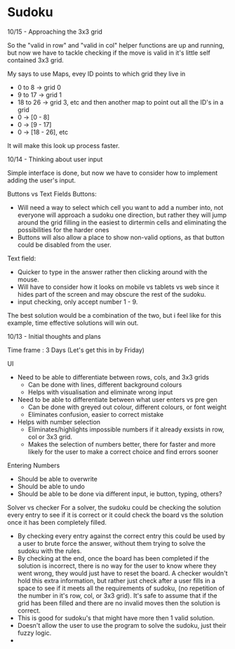 # Sudoku

10/15 - Approaching the 3x3 grid

So the "valid in row" and "valid in col" helper functions are up and running, but now we have to tackle checking if the move is valid in it's little self contained 3x3 grid.

My says to use Maps, evey ID points to which grid they live in
- 0 to 8 -> grid 0 
- 9 to 17 -> grid 1 
- 18 to 26 -> grid 3, etc
and then another map to point out all the ID's in a grid
- 0 -> [0 - 8]
- 0 -> [9 - 17]
- 0 -> [18 - 26], etc

It will make this look up process faster.

10/14 - Thinking about user input

Simple interface is done, but now we have to consider how to implement adding the user's input.

Buttons vs Text Fields
Buttons:
- Will need a way to select which cell you want to add a number into, not everyone will approach a sudoku one direction, but rather they will jump around the grid filling in the easiest to dirtermin cells and eliminating the possibilities for the harder ones
- Buttons will also allow a place to show non-valid options, as that button could be disabled from the user.

Text field:
- Quicker to type in the answer rather then clicking around with the mouse.
- Will have to consider how it looks on mobile vs tablets vs web since it hides part of the screen and may obscure the rest of the sudoku.
- input checking, only accept number 1 - 9.

The best solution would be a combination of the two, but i feel like for this example, time effective solutions will win out.

10/13 - Initial thoughts and plans

Time frame : 3 Days (Let's get this in by Friday)

UI
- Need to be able to differentiate between rows, cols, and 3x3 grids
  - Can be done with lines, different background colours
  - Helps with visualisation and eliminate wrong input
- Need to be able to differentiate between what user enters vs pre gen
  - Can be done with greyed out colour, different colours, or font weight
  - Eliminates confusion, easier to correct mistake
- Helps with number selection
  - Eliminates/highlights impossible numbers if it already exsists in row, col or 3x3 grid.
  - Makes the selection of numbers better, there for faster and more likely for the user to make a correct choice and find errors sooner

Entering Numbers
- Should be able to overwrite
- Should be able to undo
- Should be able to be done via different input, ie button, typing, others?

Solver vs checker
For a solver, the sudoku could be checking the solution every entry to see if it is correct or it could check the board vs the solution once it has been completely filled. 
  - By checking every entry against the correct entry this could be used by a user to brute force the answer, without them trying to solve the sudoku with the rules.
  - By checking at the end, once the board has been completed if the solution is incorrect, there is no way for the user to know where they went wrong, they would just have to reset the board. 
A checker wouldn't hold this extra information, but rather just check after a user fills in a space to see if it meets all the requirements of sudoku, (no repetition of the number in it's row, col, or 3x3 grid). It's safe to assume that if the grid has been filled and there are no invalid moves then the solution is correct.
  - This is good for sudoku's that might have more then 1 valid solution.
  - Doesn't allow the user to use the program to solve the sudoku, just their fuzzy logic.
  - 

